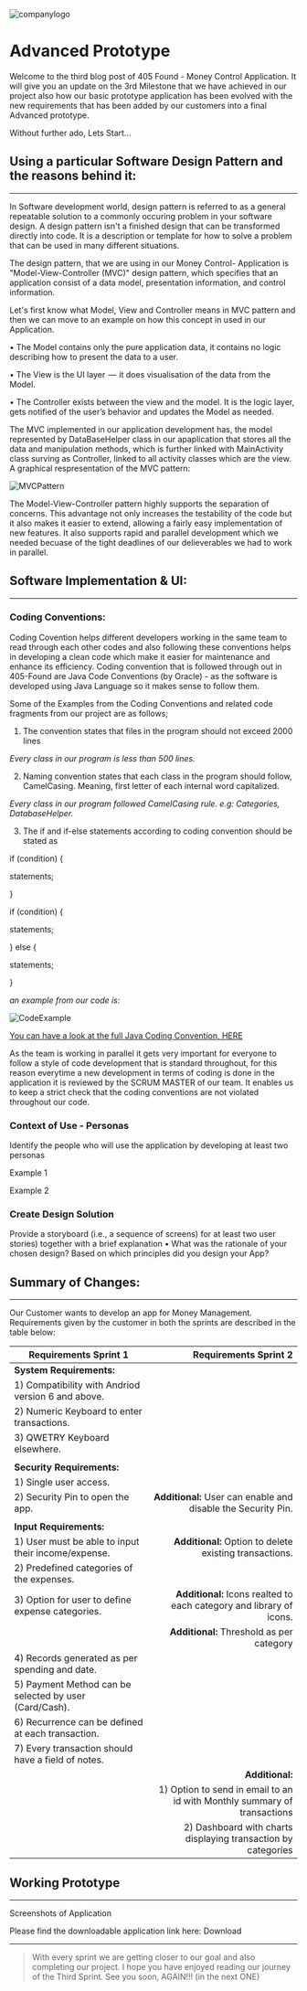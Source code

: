 ![companylogo]({{site.baseurl}}/images/405logo.png)

# Advanced Prototype 

Welcome to the third blog post of 405 Found - Money Control Application. It will give you an update on the 3rd Milestone that we have achieved in our project also how our basic prototype application has been evolved with the new requirements that has been added by our customers into a final Advanced prototype.

Without further ado, Lets Start...

## Using a particular Software Design Pattern and the reasons behind it:  
---------------


In Software development world, design pattern is referred to as a general repeatable solution to a commonly occuring problem in your software design. A design pattern isn't a finished design that can be transformed directly into code. It is a description or template for how to solve a problem that can be used in many different situations.

The design pattern, that we are using in our Money Control- Application is "Model-View-Controller (MVC)" design pattern, which specifies that an application consist of a data model, presentation information, and control information.

Let's first know what Model, View and Controller means in MVC pattern and then we can move to an example on how this concept in used in our Application.

• The Model contains only the pure application data, it contains no logic describing how to present the data to a user.

• The View is the UI layer  —  it does visualisation of the data from the Model.

• The Controller exists between the view and the model. It is the logic layer, gets notified of the user’s behavior and updates the Model as needed.

The MVC implemented in our application development has, the model represented by DataBaseHelper class in our apaplication that stores all the data and manipulation methods, which is further linked with MainActivity class surving as Controller, linked to all activity classes which are the view. A graphical respresentation of the MVC pattern:

![MVCPattern]({{site.baseurl}}/images/designpattern.jpg)

The Model-View-Controller pattern highly supports the separation of concerns. This advantage not only increases the testability of the code but it also makes it easier to extend, allowing a fairly easy implementation of new features. It also supports rapid and parallel development which we needed becuase of the tight deadlines of our delieverables we had to work in parallel.

## Software Implementation & UI:
-----------


### Coding Conventions:

Coding Covention helps different developers working in the same team to read through each other codes and also following these conventions helps in developing a clean code which make it easier for maintenance and enhance its efficiency. Coding convention that is followed through out in 405-Found are Java Code Conventions (by Oracle) - as the software is developed using Java Language so it makes sense to follow them. 


Some of the Examples from the Coding Conventions and related code fragments from our project are as follows;

1) The convention states that files in the program should not exceed 2000 lines 

*Every class in our program is less than 500 lines.*

2) Naming convention states that each class in the program should follow, CamelCasing. Meaning, first letter of each internal word capitalized.

*Every class in our program followed CamelCasing rule. e.g: Categories, DatabaseHelper.*

3) The if and if-else statements according to coding convention should be stated as 


if  (condition) { 
   
   statements;  
   
   }
       
       
if  (condition) { 
   
   statements; 
  
  } else {
  
  statements;
  
  }
    
 
 *an example from our code is:*
 
 ![CodeExample]({{site.baseurl}}/images/CodeExample.JPG)


<span style="color:#0000FF">[You can have a look at the full Java Coding Convention, HERE](https://www.oracle.com/technetwork/java/codeconventions-150003.pdf)</span>


As the team is working in parallel it gets very important for everyone to follow a style of code development that is standard throughout, for this reason everytime a new development in terms of coding is done in the application it is reviewed by the SCRUM MASTER of our team. It enables us to keep a strict check that the coding conventions are not violated throughout our code. 


### Context of Use - Personas
Identify the people who will use the application by developing at least two personas 

Example 1

Example 2


### Create Design Solution
Provide a storyboard (i.e., a sequence of screens) for at least two user stories) together with a brief explanation
• What was the rationale of your chosen design? Based on which principles did you design your App?


## Summary of Changes:
----------

Our Customer wants to develop an app for Money Management. Requirements given by the customer in both the sprints are described in the table below:


 
| Requirements Sprint 1                                  | Requirements Sprint 2		                                                |
| -------------------------------                        |------------------------------:	                                          | 
| **System Requirements:**                               |			                                                                  |
| 1) Compatibility with Andriod version 6 and above.     |       		                                                               |
| 2) Numeric Keyboard to enter transactions.             |      			                                                            |  
| 3) QWETRY Keyboard elsewhere.                          |      			                                                            |  
|                                                        | 	                                                                        |
| **Security Requirements:**                             |               		                                                      |
| 1) Single user access.                                 |              			                                                   |  
| 2) Security Pin to open the app.                       | **Additional:** User can enable and disable the Security Pin.            |  
|                                                        | 	                                                                        |
| **Input Requirements:**                                |			                                                                  |
| 1) User must be able to input their income/expense.    | **Additional:** Option to delete existing transactions.              		|
| 2) Predefined categories of the expenses.              |      			                                                            |  
| 3) Option for user to define expense categories.       | **Additional:** Icons realted to each category and library of icons.     |  
|                                                        | **Additional:** Threshold as per category                                |
| 4) Records generated as per spending and date.         |                                                                          |
| 5) Payment Method can be selected by user (Card/Cash). |                                                                          |
| 6) Recurrence can be defined at each transaction.      |                                                                          |
| 7) Every transaction should have a field of notes.     |                                                                          |
|                                                        | **Additional:**                                                          |
|                                                        | 1) Option to send in email to an id with Monthly summary of transactions |
|                                                        | 2) Dashboard with charts displaying transaction by categories	         |

## Working Prototype
-----

Screenshots of Application


Please find the downloadable application link here: Download

---------

> With every sprint we are getting closer to our goal and also completing our project. I hope you have enjoyed reading our journey of the Third Sprint. See you soon, AGAIN!!! (in the next ONE)
